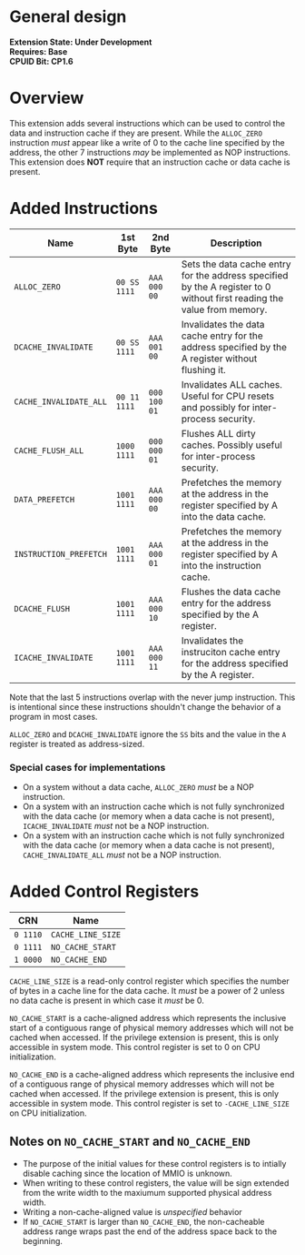 # General design

**Extension State: Under Development**  
**Requires: Base**  
**CPUID Bit: CP1.6**

# Overview

This extension adds several instructions which can be used to control the data and instruction cache if they are present. While the `ALLOC_ZERO` instruction _must_ appear like
a write of 0 to the cache line specified by the address, the other 7 instructions _may_ be implemented as NOP instructions. This extension does __NOT__ require that an instruction
cache or data cache is present.

# Added Instructions

| Name                   | 1st Byte     | 2nd Byte     | Description                                                                                                             |
|------------------------|--------------|--------------|-------------------------------------------------------------------------------------------------------------------------|
| `ALLOC_ZERO`           | `00 SS 1111` | `AAA 000 00` | Sets the data cache entry for the address specified by the A register to 0 without first reading the value from memory. |
| `DCACHE_INVALIDATE`    | `00 SS 1111` | `AAA 001 00` | Invalidates the data cache entry for the address specified by the A register without flushing it.                       |
| `CACHE_INVALIDATE_ALL` | `00 11 1111` | `000 100 01` | Invalidates ALL caches. Useful for CPU resets and possibly for inter-process security.                                  |
| `CACHE_FLUSH_ALL`      | `1000 1111`  | `000 000 01` | Flushes ALL dirty caches. Possibly useful for inter-process security.                                                   |
| `DATA_PREFETCH`        | `1001 1111`  | `AAA 000 00` | Prefetches the memory at the address in the register specified by A into the data cache.                                |
| `INSTRUCTION_PREFETCH` | `1001 1111`  | `AAA 000 01` | Prefetches the memory at the address in the register specified by A into the instruction cache.                         |
| `DCACHE_FLUSH`         | `1001 1111`  | `AAA 000 10` | Flushes the data cache entry for the address specified by the A register.                                               |
| `ICACHE_INVALIDATE`    | `1001 1111`  | `AAA 000 11` | Invalidates the instruciton cache entry for the address specified by the A register.                                    |

Note that the last 5 instructions overlap with the never jump instruction. This is intentional since these instructions shouldn't change the behavior of a program in most cases.

`ALLOC_ZERO` and `DCACHE_INVALIDATE` ignore the `SS` bits and the value in the `A` register is treated as address-sized.

### Special cases for implementations

- On a system without a data cache, `ALLOC_ZERO` _must_ be a NOP instruction.
- On a system with an instruction cache which is not fully synchronized with the data cache (or memory when a data cache is not present), `ICACHE_INVALIDATE` _must_ not be a NOP instruction.
- On a system with an instruction cache which is not fully synchronized with the data cache (or memory when a data cache is not present), `CACHE_INVALIDATE_ALL` _must_ not be a NOP instruction.

# Added Control Registers

| CRN      | Name               |
|----------|---------------------|
| `0 1110` | `CACHE_LINE_SIZE` |
| `0 1111` | `NO_CACHE_START`  |
| `1 0000` | `NO_CACHE_END`    |

`CACHE_LINE_SIZE` is a read-only control register which specifies the number of bytes in a cache line for the data cache. It _must_ be a power of 2 unless no data cache is present
in which case it _must_ be 0.

`NO_CACHE_START` is a cache-aligned address which represents the inclusive start of a contiguous range of physical memory addresses which will not be cached when accessed. If the privilege extension is present, this is only accessible in system mode.
This control register is set to 0 on CPU initialization.

`NO_CACHE_END` is a cache-aligned address which represents the inclusive end of a contiguous range of physical memory addresses which will not be cached when accessed. If the privilege extension is present, this is only accessible in system mode.
This control register is set to `-CACHE_LINE_SIZE` on CPU initialization.

## Notes on `NO_CACHE_START` and `NO_CACHE_END`

- The purpose of the initial values for these control registers is to intially disable caching since the location of MMIO is unknown.
- When writing to these control registers, the value will be sign extended from the write width to the maxiumum supported physical address width.
- Writing a non-cache-aligned value is _unspecified_ behavior
- If `NO_CACHE_START` is larger than `NO_CACHE_END`, the non-cacheable address range wraps past the end of the address space back to the beginning.
